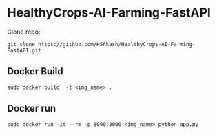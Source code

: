 # HealthyCrops-AI-Farming-FastAPI
Clone repo:
```
git clone https://github.com/HSAkash/HealthyCrops-AI-Farming-FastAPI.git
```

## Docker Build
```
sudo docker build  -t <img_name> .
```

## Docker run
```
sudo docker run -it --rm -p 8000:8000 <img_name> python app.py
```